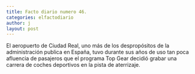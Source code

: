 ```yaml
---
title: Facto diario numero 46.
categories: elfactodiario
author: j
layout: post
---
```

El aeropuerto de Ciudad Real, uno más de los despropósitos de la administración publica en España, tuvo durante sus años de uso tan poca afluencia de pasajeros que el programa Top Gear decidió grabar una carrera de coches deportivos en la pista de aterrizaje.
